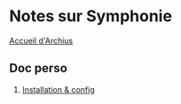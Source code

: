 # Notes sur Symphonie

[Accueil d'Archius](../../README.md)

## Doc perso

1. [Installation & config](./notes/installation_symphonie.md)